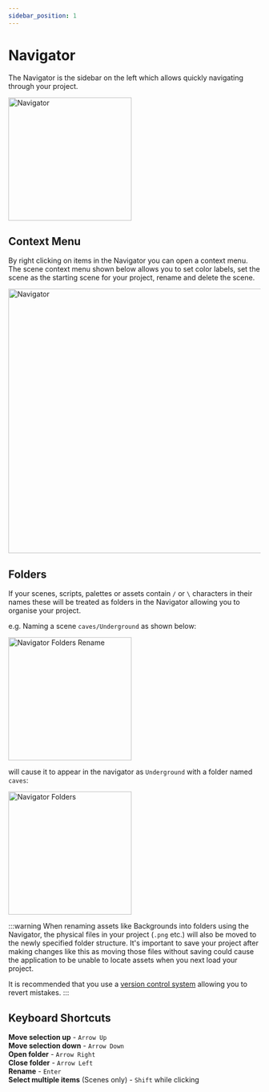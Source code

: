 ```yaml
---
sidebar_position: 1
---
```


# Navigator

The Navigator is the sidebar on the left which allows quickly navigating through your project.

<img title="Navigator" src="/img/screenshots/navigator-v4.png" width="246" className="drop-shadow" />

## Context Menu

By right clicking on items in the Navigator you can open a context menu. The scene context menu shown below allows you to set color labels, set the scene as the starting scene for your project, rename and delete the scene.

<img title="Navigator" src="/img/screenshots/navigator-context-menu-v4.png" width="528" className="drop-shadow margin-bottom" />

## Folders

If your scenes, scripts, palettes or assets contain `/` or `\` characters in their names these will be treated as folders in the Navigator allowing you to organise your project.

e.g. Naming a scene `caves/Underground` as shown below:

<img title="Navigator Folders Rename" src="/img/screenshots/navigator-folders-rename-v4.png" width="246" className="drop-shadow margin-bottom" />

will cause it to appear in the navigator as `Underground` with a folder named `caves`:

<img title="Navigator Folders" src="/img/screenshots/navigator-folders-v4.png" width="246" className="drop-shadow margin-bottom" />

:::warning
When renaming assets like Backgrounds into folders using the Navigator, the physical files in your project (`.png` etc.) will also be moved to the newly specified folder structure. It's important to save your project after making changes like this as moving those files without saving could cause the application to be unable to locate assets when you next load your project.

It is recommended that you use a [version control system](/docs/getting-started/saving-loading#version-control) allowing you to revert mistakes.
:::

## Keyboard Shortcuts 

**Move selection up** - `Arrow Up`  
**Move selection down** - `Arrow Down`  
**Open folder** - `Arrow Right`  
**Close folder** - `Arrow Left`  
**Rename** - `Enter`  
**Select multiple items** (Scenes only) - `Shift` while clicking
